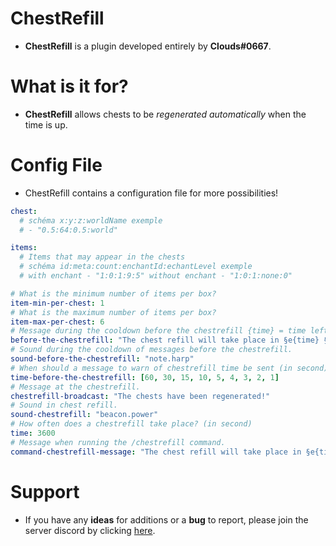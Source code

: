 ChestRefill
===========
* **ChestRefill** is a plugin developed entirely by **Clouds#0667**.

What is it for?
==============
* **ChestRefill** allows chests to be *regenerated automatically* when the time is up.

Config File
===========
* ChestRefill contains a configuration file for more possibilities!

```yml
chest:
  # schéma x:y:z:worldName exemple
  # - "0.5:64:0.5:world"

items:
  # Items that may appear in the chests
  # schéma id:meta:count:enchantId:echantLevel exemple
  # with enchant - "1:0:1:9:5" without enchant - "1:0:1:none:0"

# What is the minimum number of items per box?
item-min-per-chest: 1
# What is the maximum number of items per box?
item-max-per-chest: 6
# Message during the cooldown before the chestrefill {time} = time left
before-the-chestrefill: "The chest refill will take place in §e{time} §fsecond(s)."
# Sound during the cooldown of messages before the chestrefill.
sound-before-the-chestrefill: "note.harp"
# When should a message to warn of chestrefill time be sent (in second)
time-before-the-chestrefill: [60, 30, 15, 10, 5, 4, 3, 2, 1]
# Message at the chestrefill.
chestrefill-broadcast: "The chests have been regenerated!"
# Sound in chest refill.
sound-chestrefill: "beacon.power"
# How often does a chestrefill take place? (in second)
time: 3600
# Message when running the /chestrefill command.
command-chestrefill-message: "The chest refill will take place in §e{time} §fsecond(s)."
```

Support
=======
* If you have any **ideas** for additions or a **bug** to report, please join the server discord by clicking [here](https://discord.gg/kARpD3DsdU).